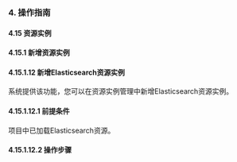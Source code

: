 ### 4. 操作指南

#### 4.15 资源实例

#### 4.15.1 新增资源实例

#### 4.15.1.12 新增Elasticsearch资源实例

系统提供该功能，您可以在资源实例管理中新增Elasticsearch资源实例。

#### 4.15.1.12.1 前提条件

项目中已加载Elasticsearch资源。

#### 4.15.1.12.2 操作步骤
